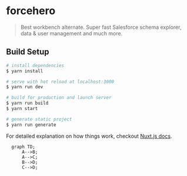 # forcehero

> Best workbench alternate. Super fast Salesforce schema explorer, data & user management and much more.

## Build Setup

``` bash
# install dependencies
$ yarn install

# serve with hot reload at localhost:3000
$ yarn run dev

# build for production and launch server
$ yarn run build
$ yarn start

# generate static project
$ yarn run generate
```

For detailed explanation on how things work, checkout [Nuxt.js docs](https://nuxtjs.org).

```mermaid
  graph TD;
      A-->B;
      A-->C;
      B-->D;
      C-->D;
```
